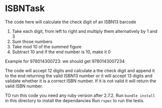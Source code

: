 # ISBNTask
The code here will calculate the check digit of an ISBN13 barcode

1. Take each digit, from left to right and multiply them alternatively by 1 and 3
2. Sum those numbers
3. Take mod 10 of the summed figure
4. Subtract 10 and if the end number is 10, make it 0

Example for 978014300723: we should get 9780143007234

The code will accept 12 digits and calculate a the check digit and append it to the end returning the valid ISBN13 number or it will accept 13 digits and validate whether it is a correct ISBN number. If it is not valid it will return the valid ISBN number.

TO run this code you need any ruby version after 2.7.2.
Run `bundle install` in this directory to install the dependancies
Run `rspec` to run the tests.
